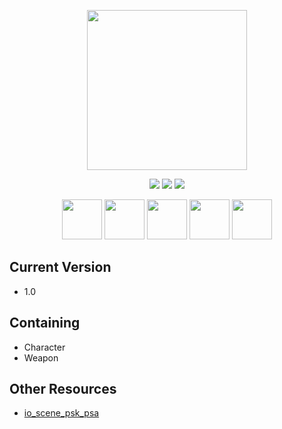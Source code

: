 <p align="center" width="100%">
    <img height="256px" src="https://cdn1.epicgames.com/spt-assets/c1586295960b46f88bbfeec32c199e0e/wuthering-waves-uj7dz.jpg?h=270&quality=medium&resize=1&w=480"></a>
</p>

<p align="center" width="100%">
    <a href="https://github.com/soevielofficial/wuwa-assets"><img src="https://img.shields.io/github/last-commit/soevielofficial/wuwa-assets?color=blueviolet&logo=github&style=for-the-badge"></a>
    <a href="https://github.com/soevielofficial/wuwa-assets"><img src="https://img.shields.io/github/stars/soevielofficial/wuwa-assets?style=for-the-badge&logo=github&color=blueviolet"></a>
    <a href="https://github.com/soevielofficial/wuwa-assets"><img src="https://img.shields.io/github/forks/soevielofficial/wuwa-assets?style=for-the-badge&logo=github&color=blueviolet"></a>
</p>

<p align="center" width="100%">
    <img height="64px" src="https://cdn.7tv.app/emote/6319eda18cf0978e2955940a/4x.webp"></a>
    <img height="64px" src="https://cdn.7tv.app/emote/65c2a83580e016b01c359f65/4x.webp"></a>
    <img height="64px" src="https://cdn.7tv.app/emote/65e9d1e229529a686c12634b/4x.webp"></a>
    <img height="64px" src="https://cdn.7tv.app/emote/63f8101de5d9925da811ed58/4x.webp"></a>
    <img height="64px" src="https://cdn.7tv.app/emote/631e5c605a703c4a98db593c/4x.webp"></a>
</p>

## Current Version
- 1.0

## Containing
- Character
- Weapon

## Other Resources
- [io_scene_psk_psa](https://github.com/DarklightGames/io_scene_psk_psa)